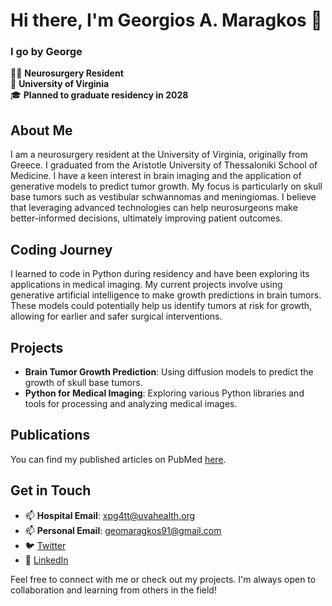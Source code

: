 # Hi there, I'm Georgios A. Maragkos 👋
### I go by George

👨‍⚕️ **Neurosurgery Resident**  
🏥 **University of Virginia**  
🎓 **Planned to graduate residency in 2028**

## About Me
I am a neurosurgery resident at the University of Virginia, originally from Greece. I graduated from the Aristotle University of Thessaloniki School of Medicine. I have a keen interest in brain imaging and the application of generative models to predict tumor growth. My focus is particularly on skull base tumors such as vestibular schwannomas and meningiomas. I believe that leveraging advanced technologies can help neurosurgeons make better-informed decisions, ultimately improving patient outcomes.

## Coding Journey
I learned to code in Python during residency and have been exploring its applications in medical imaging. My current projects involve using generative artificial intelligence to make growth predictions in brain tumors. These models could potentially help us identify tumors at risk for growth, allowing for earlier and safer surgical interventions.

## Projects
- **Brain Tumor Growth Prediction**: Using diffusion models to predict the growth of skull base tumors.
- **Python for Medical Imaging**: Exploring various Python libraries and tools for processing and analyzing medical images.

## Publications
You can find my published articles on PubMed [here](https://pubmed.ncbi.nlm.nih.gov/?term=Georgios+A.+Maragkos).

## Get in Touch
- 📫 **Hospital Email**: [xpg4tt@uvahealth.org](mailto:xpg4tt@uvahealth.org)
- 📫 **Personal Email**: [geomaragkos91@gmail.com](mailto:geomaragkos91@gmail.com)
- 🐦 [Twitter](https://twitter.com/george_maragkos)
- 💼 [LinkedIn](https://linkedin.com/in/geomara)

Feel free to connect with me or check out my projects. I'm always open to collaboration and learning from others in the field!
